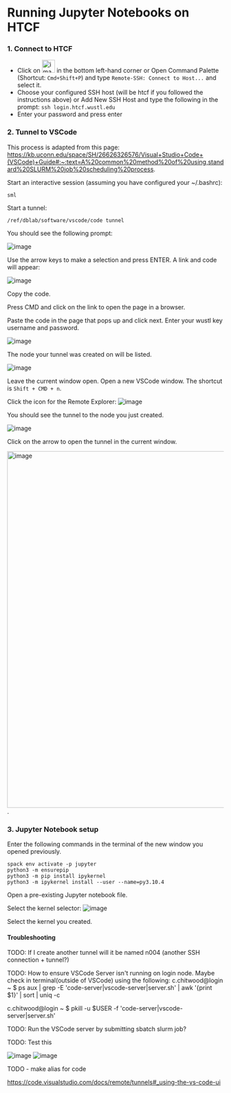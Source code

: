 # Running Jupyter Notebooks on HTCF

### 1. Connect to HTCF
- Click on <img width="30" alt="image" src="https://github.com/dbaldridge-lab/htcf/assets/50468813/0c830769-0088-42b5-9a32-17689f942d5e"> in the bottom left-hand corner or
Open Command Palette (Shortcut: `Cmd+Shift+P`) and type `Remote-SSH: Connect to Host...` and select it.
- Choose your configured SSH host (will be htcf if you followed the instructions above) or Add New SSH Host and type the following in the prompt: `ssh login.htcf.wustl.edu`
- Enter your password and press enter

### 2. Tunnel to VSCode
This process is adapted from this page:
https://kb.uconn.edu/space/SH/26626326576/Visual+Studio+Code+(VSCode)+Guide#:~:text=A%20common%20method%20of%20using,standard%20SLURM%20job%20scheduling%20process.

Start an interactive session (assuming you have configured your ~/.bashrc):
```
sml
```

Start a tunnel:
```
/ref/dblab/software/vscode/code tunnel
```

You should see the following prompt:

![image](https://github.com/dbaldridge-lab/htcf/assets/50468813/030b9235-2420-4d48-ad5f-2ce31d95c252)

 Use the arrow keys to make a selection and press ENTER.
 A link and code will appear:

 ![image](https://github.com/dbaldridge-lab/htcf/assets/50468813/169cc694-46b8-480b-9788-86fdfbd6e4b9)

 Copy the code. 
 
 Press CMD and click on the link to open the page in a browser. 

 Paste the code in the page that pops up and click next. Enter your wustl key username and password.

 ![image](https://github.com/dbaldridge-lab/htcf/assets/50468813/85ca0ab3-72c7-45db-aa22-f1e5ca4678ff)

The node your tunnel was created on will be listed. 

![image](https://github.com/dbaldridge-lab/htcf/assets/50468813/c316ddb8-56fb-466f-a112-74ebbad6c647)

Leave the current window open. 
Open a new VSCode window. The shortcut is `Shift + CMD + n`.

Click the icon for the Remote Explorer:
![image](https://github.com/dbaldridge-lab/htcf/assets/50468813/02779d19-a100-43ad-8e23-26f15c17463a)

You should see the tunnel to the node you just created.

![image](https://github.com/dbaldridge-lab/htcf/assets/50468813/295da8d0-444b-4a12-8cfa-f5a0a784e3bb)

Click on the arrow to open the tunnel in the current window.

<img width="830" alt="image" src="https://github.com/dbaldridge-lab/htcf/assets/50468813/35b5527f-93ba-4359-98ff-be02d37100e2">.



### 3. Jupyter Notebook setup

Enter the following commands in the terminal of the new window you opened previously.
```
spack env activate -p jupyter
python3 -m ensurepip
python3 -m pip install ipykernel
python3 -m ipykernel install --user --name=py3.10.4
```

Open a pre-existing Jupyter notebook file.

Select the kernel selector:
![image](https://github.com/dbaldridge-lab/htcf/assets/50468813/bf38db53-b56f-4107-907e-65aa8b159be4)

Select the kernel you created.


   

#### Troubleshooting

TODO: If I create another tunnel will it be named n004 (another SSH connection + tunnel?)


TODO: How to ensure VSCode Server isn't running on login node. Maybe check in terminal(outside of VSCode) using the following:
c.chitwood@login ~
$ ps aux | grep -E 'code-server|vscode-server|server.sh' | awk '{print $1}' | sort | uniq -c

c.chitwood@login ~
$ pkill -u $USER -f 'code-server|vscode-server|server.sh'


TODO: Run the VSCode server by submitting sbatch slurm job?


TODO: Test this

![image](https://github.com/dbaldridge-lab/htcf/assets/50468813/5e07dcf6-3296-44d9-a418-8a9e4db29069)
![image](https://github.com/dbaldridge-lab/htcf/assets/50468813/d7fa8eb3-a602-4979-a9ca-177298233a13)


TODO - make alias for code

https://code.visualstudio.com/docs/remote/tunnels#_using-the-vs-code-ui






